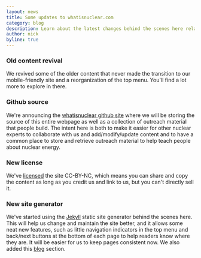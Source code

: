 ```yaml
---
layout: news
title: Some updates to whatisnuclear.com
category: blog
description: Learn about the latest changes behind the scenes here related to Jekyll and github.
author: nick
byline: true
---
```


<div class="row">
<div class="col-md-8" markdown="1">

### Old content revival

We revived some of the older content
that never made the transition to our mobile-friendly site and a reorganization
of the top menu. You'll find a lot more to explore in there.

### Github source

We're announcing the [whatisnuclear github site](https://github.com/whatisnuclear) where
we will be storing the source of this entire webpage as well as a collection
of outreach material that people build. The intent here is both to make it easier
for other nuclear experts to collaborate with us and add/modify/update content and
to have a common place to store and retrieve outreach material to help teach
people about nuclear energy.

### New license

We've [licensed](/license.html) the site CC-BY-NC, which means you can share and copy
the content as long as you credit us and link to us, but you can't directly sell it.

### New site generator

We've started using the [Jekyll](https://jekyllrb.com/) static site generator
behind the scenes here. This will help us change and maintain the site better, and
it allows some neat new features, such as little navigation indicators
in the top menu and back/next buttons at the bottom of each page to help
readers know where they are. It will be easier for us to keep pages consistent now.
We also added this [blog](/blog/) section.

</div>
</div>
